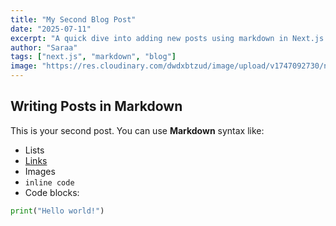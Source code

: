 ```yaml
---
title: "My Second Blog Post"
date: "2025-07-11"
excerpt: "A quick dive into adding new posts using markdown in Next.js."
author: "Saraa"
tags: ["next.js", "markdown", "blog"]
image: "https://res.cloudinary.com/dwdxbtzud/image/upload/v1747092730/nextjs_uploads/csctalnbkfji0zjb6vvj.png"
---
```


## Writing Posts in Markdown

This is your second post. You can use **Markdown** syntax like:

- Lists
- [Links](https://example.com)
- Images
- `inline code`
- Code blocks:

```python
print("Hello world!")
